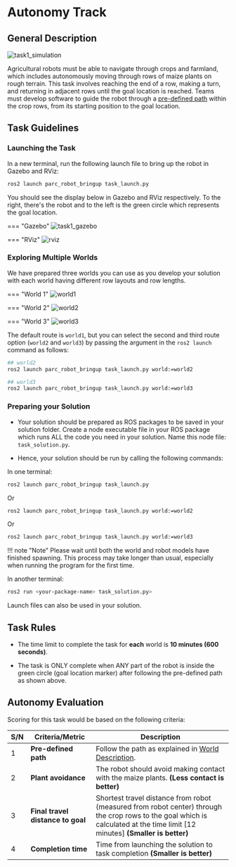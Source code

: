 # Autonomy Track

## General Description

![task1_simulation](../assets/task_sim.gif)

Agricultural robots must be able to navigate through crops and farmland, which includes autonomously moving through rows of maize plants on rough terrain. This task involves reaching the end of a row, making a turn, and returning in adjacent rows until the goal location is reached. Teams must develop software to guide the robot through a [pre-defined path](#exploring-multiple-worlds) within the crop rows, from its starting position to the goal location.

## Task Guidelines

### Launching the Task
In a new terminal, run the following launch file to bring up the robot in Gazebo and RViz:

```sh
ros2 launch parc_robot_bringup task_launch.py
```

You should see the display below in Gazebo and RViz respectively. To the right, there's the robot and to the left is the green circle which represents the goal location.

=== "Gazebo"
    ![task1_gazebo](../assets/gazebo.png)

=== "RViz"
    ![rviz](../../getting-started-tutorials/assets/rviz.png)

### Exploring Multiple Worlds
We have prepared three worlds you can use as you develop your solution with each world having different row layouts and row lengths.

=== "World 1"
    ![world1](../assets/World1.jpg)

=== "World 2"
    ![world2](../assets/World2.jpg)

=== "World 3"
    ![world3](../assets/World3.jpg)


The default route is `world1`, but you can select the second and third route option (`world2` and `world3`) by passing the argument in the `ros2 launch` command as follows:

```sh
## world2
ros2 launch parc_robot_bringup task_launch.py world:=world2

## world3
ros2 launch parc_robot_bringup task_launch.py world:=world3
```

### Preparing your Solution
* Your solution should be prepared as ROS packages to be saved in your solution folder. Create a node executable file in your ROS package which runs ALL the code you need in your solution. Name this node file: `task_solution.py`.

* Hence, your solution should be run by calling the following commands:

In one terminal:

```sh
ros2 launch parc_robot_bringup task_launch.py
```

Or 

```sh
ros2 launch parc_robot_bringup task_launch.py world:=world2
```

Or

```sh
ros2 launch parc_robot_bringup task_launch.py world:=world3
```

!!! note "Note"
    Please wait until both the world and robot models have finished spawning. This process may take longer than usual, especially when running the program for the first time.

In another terminal:

```sh
ros2 run <your-package-name> task_solution.py>
```

Launch files can also be used in your solution.

## Task Rules

* The time limit to complete the task for **each** world is **10 minutes (600 seconds)**.

* The task is ONLY complete when ANY part of the robot is inside the green circle (goal location marker) after following the pre-defined path as shown above.

## Autonomy Evaluation

Scoring for this task would be based on the following criteria:

| S/N      | Criteria/Metric | Description |
| ----------- | ----------- | ------- |
| 1  | **Pre-defined path** | Follow the path as explained in [World Description](#exploring-multiple-worlds). |
| 2  | **Plant avoidance**  | The robot should avoid making contact with the maize plants. **(Less contact is better)** |
| 3 | **Final travel distance to goal** | Shortest travel distance from robot (measured from robot center) through the crop rows to the goal which is calculated at the time limit [12 minutes] **(Smaller is better)**
| 4  | **Completion time** | Time from launching the solution to task completion **(Smaller is better)** |

